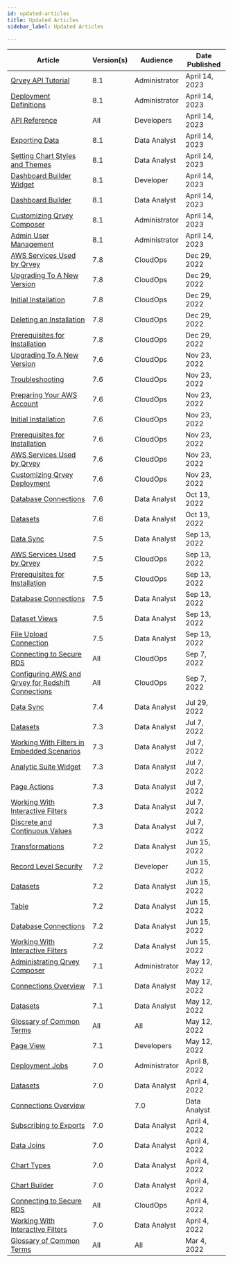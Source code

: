 ```yaml
---
id: updated-articles
title: Updated Articles
sidebar_label: Updated Articles

---
```

<div style={{textAlign: "justify"}}>

| **Article** | **Version(s)** |**Audience**|  **Date Published** |
| --- | --- | --- |--- |
|[Qrvey API Tutorial](../software-developer/06-Working%20with%20Qrvey%20APIs/Qrvey%20API%20Tutorials/api-tutorial.md)|8.1|Administrator| April 14, 2023|
|[Deployment Definitions](../admin/08-Content%20Deployment/definitions.md)|8.1|Administrator| April 14, 2023|
|<a href="https://qrvey.stoplight.io/docs/qrvey-api-doc/4b0d6d292c0b2-administration" target="_blank">API Reference</a>|All|Developers| April 14, 2023|
|[Exporting Data](../composer/05-Working%20with%20Data/Datasets/03-Analyze/exporting.md)|8.1|Data Analyst| April 14, 2023|
|[Setting Chart Styles and Themes](../composer/07-Creating%20Charts/09-Configure%20charts/chart-styles.md)|8.1|Data Analyst| April 14, 2023|
|[Dashboard Builder Widget](../software-developer/04-Embedding%20Qrvey%20Widgets/05-Widgets/dashboard-builder.md)|8.1|Developer| April 14, 2023|
|[Dashboard Builder](../composer/06-Building%20Dashboards/02-Dashboards/overview-of-dashboard-builder.md)|8.1|Data Analyst| April 14, 2023|
|[Customizing Qrvey Composer](../admin/customizing-qrvey-composer.md)|8.1|Administrator|April 14, 2023|
|[Admin User Management](../admin/managing-users.md)|8.1|Administrator|April 14, 2023|
|[AWS Services Used by Qrvey](../deployment/06-Managing%20the%20Qrvey%20Platform/aws-services-qrvey.md)|7.8|CloudOps| Dec 29, 2022|
|[Upgrading To A New Version](../deployment/upgrading-versions.md)|7.8|CloudOps| Dec 29, 2022|
|[Initial Installation](../deployment/04-Installing%20the%20Qrvey%20platform/initial-installation.md)|7.8|CloudOps| Dec 29, 2022|
|[Deleting an Installation](../deployment/deleting-installation.md)|7.8|CloudOps| Dec 29, 2022|
|[Prerequisites for Installation](../deployment/prerequisites-for-installation.md)|7.8|CloudOps| Dec 29, 2022|
|[Upgrading To A New Version](../deployment/upgrading-versions.md)|7.6|CloudOps| Nov 23, 2022|
|[Troubleshooting](../deployment/04-Installing%20the%20Qrvey%20platform/troubleshooting.md)|7.6|CloudOps| Nov 23, 2022|
|[Preparing Your AWS Account](../deployment/preparing-AWS-account.md)|7.6|CloudOps| Nov 23, 2022|
|[Initial Installation](../deployment/04-Installing%20the%20Qrvey%20platform/initial-installation.md)|7.6|CloudOps| Nov 23, 2022|
|[Prerequisites for Installation](../deployment/prerequisites-for-installation.md)|7.6|CloudOps| Nov 23, 2022|
|[AWS Services Used by Qrvey](../deployment/06-Managing%20the%20Qrvey%20Platform/aws-services-qrvey.md)|7.6|CloudOps| Nov 23, 2022|
|[Customizing Qrvey Deployment](../deployment/customizing-qrvey-deployment.md)|7.6|CloudOps| Nov 23, 2022|
|[Database Connections](../composer/05-Working%20with%20Data/Connections/overview-of-connections.md)|7.6|Data Analyst| Oct 13, 2022|
|[Datasets](../composer/05-Working%20with%20Data/Datasets/01-Overview%20of%20Datasets/overview-of-datasets.md)|7.6|Data Analyst| Oct 13, 2022|
|[Data Sync](../composer/05-Working%20with%20Data/Datasets/02-Design/04-Data%20Syncronization/data-sync.md)|7.5|Data Analyst| Sep 13, 2022|
|[AWS Services Used by Qrvey](../deployment/06-Managing%20the%20Qrvey%20Platform/aws-services-qrvey.md)|7.5|CloudOps| Sep 13, 2022|
|[Prerequisites for Installation](../deployment/prerequisites-for-installation.md)|7.5|CloudOps| Sep 13, 2022|
|[Database Connections](../composer/05-Working%20with%20Data/Connections/overview-of-connections.md)|7.5|Data Analyst| Sep 13, 2022|
|[Dataset Views](../composer/05-Working%20with%20Data/Datasets/01-Overview%20of%20Datasets/dataset-views.md)|7.5|Data Analyst| Sep 13, 2022|
|[File Upload Connection](../composer/05-Working%20with%20Data/Connections/csv.md)|7.5|Data Analyst| Sep 13, 2022|
|[Connecting to Secure RDS](../deployment/06-Managing%20the%20Qrvey%20Platform/connect-instance.md)|All|CloudOps| Sep 7, 2022|
|[Configuring AWS and Qrvey for Redshift Connections](../deployment/06-Managing%20the%20Qrvey%20Platform/redshift.md)|All|CloudOps| Sep 7, 2022|
|[Data Sync](../composer/05-Working%20with%20Data/Datasets/02-Design/04-Data%20Syncronization/data-sync.md)|7.4|Data Analyst| Jul 29, 2022|
|[Datasets](../composer/05-Working%20with%20Data/Datasets/01-Overview%20of%20Datasets/overview-of-datasets.md)|7.3|Data Analyst| Jul 7, 2022|
|[Working With Filters in Embedded Scenarios](../software-developer/04-Embedding%20Qrvey%20Widgets/filters-embedded-scenarios.md)|7.3|Data Analyst| Jul 7, 2022|
|[Analytic Suite Widget](../software-developer/04-Embedding%20Qrvey%20Widgets/05-Widgets/analytic-suite.md)|7.3|Data Analyst| Jul 7, 2022|
|[Page Actions](../composer/06-Building%20Dashboards/02-Dashboards/actions.md)|7.3|Data Analyst| Jul 7, 2022|
|[Working With Interactive Filters](../composer/08-Filtering%20Data/working-with-filters.md)|7.3|Data Analyst| Jul 7, 2022|
|[Discrete and Continuous Values](../composer/07-Creating%20Charts/08-Table%20Calculations/discrete-and-continuous-values.md)|7.3|Data Analyst| Jul 7, 2022
|[Transformations](../composer/05-Working%20with%20Data/Datasets/02-Design/03-Transformations/transformations.md)|7.2|Data Analyst| Jun 15, 2022
|[Record Level Security](../software-developer/03-Security/record-level-security.md)|7.2|Developer| Jun 15, 2022|
|[Datasets](../composer/05-Working%20with%20Data/Datasets/01-Overview%20of%20Datasets/overview-of-datasets.md)|7.2|Data Analyst| Jun 15, 2022|
|[Table](../composer/07-Creating%20Charts/07-Chart%20Types/table.md)|7.2|Data Analyst| Jun 15, 2022|
|[Database Connections](../composer/05-Working%20with%20Data/Connections/overview-of-connections.md)|7.2|Data Analyst| Jun 15, 2022|
|[Working With Interactive Filters](../composer/08-Filtering%20Data/working-with-filters.md)|7.2|Data Analyst| Jun 15, 2022|
|[Administrating Qrvey Composer](../admin/managing-users.md)|7.1|Administrator| May 12, 2022|
|[Connections Overview](../composer/05-Working%20with%20Data/Connections/overview-of-connections.md)|7.1|Data Analyst| May 12, 2022|
|[Datasets](../composer/05-Working%20with%20Data/Datasets/01-Overview%20of%20Datasets/overview-of-datasets.md)|7.1|Data Analyst|May 12, 2022|
|[Glossary of Common Terms](../getting-started/glossary.md)|All|All| May 12, 2022|
|[Page View](../software-developer/04-Embedding%20Qrvey%20Widgets/05-Widgets/dashboard-view.md)|7.1|Developers|May 12, 2022|
|[Deployment Jobs](../admin/08-Content%20Deployment/jobs.md)|7.0|Administrator| April 8, 2022|
|[Datasets](../composer/05-Working%20with%20Data/Datasets/01-Overview%20of%20Datasets/overview-of-datasets.md)|7.0|Data Analyst| April 4, 2022||
|[Connections Overview](../composer/05-Working%20with%20Data/Connections/overview-of-connections.md)||7.0|Data Analyst| April 4, 2022|
|[Subscribing to Exports](../composer/06-Building%20Dashboards/02-Dashboards/subscribing-exports.md)|7.0|Data Analyst| April 4, 2022|
|[Data Joins](../composer/05-Working%20with%20Data/Datasets/02-Design/05-Data%20Joins/data-joins.md)|7.0|Data Analyst| April 4, 2022|
|[Chart Types](../composer/07-Creating%20Charts/07-Chart%20Types/bar.md)|7.0|Data Analyst| April 4, 2022|
|[Chart Builder](../composer/07-Creating%20Charts/overview-of-chart-builder.md)|7.0|Data Analyst| April 4, 2022|
|[Connecting to Secure RDS](../deployment/06-Managing%20the%20Qrvey%20Platform/connect-instance.md)|All| CloudOps| April 4, 2022|
|[Working With Interactive Filters](../composer/08-Filtering%20Data/working-with-filters.md)|7.0| Data Analyst| April 4, 2022|
|[Glossary of Common Terms](../getting-started/glossary.md)|All|All|Mar 4, 2022|



</div>
